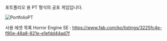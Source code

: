 포트폴리오 용 PT 형식의 공포 게임입니다.

![PortfolioPT](https://github.com/user-attachments/assets/08ff0440-b046-4f77-be3f-25894a6818da)

사용 에셋 목록
Horror Engine SE : https://www.fab.com/ko/listings/3225fc4e-f90e-48a8-821e-e1efdd44ad7f
